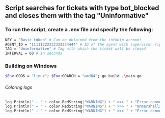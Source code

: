 <h2>Script searches for tickets with type bot_blocked and closes them with the tag "Uninformative"</h2>

<h3>To run the script, create a .env file and specify the following:</h3>

```Bash
KEY = "Basic token" # Can be obtained from the infobip account
AGENT_ID = "11111222222333334444" # ID of the agent with supervisor rights
TAG = "Uninformative" # Tag with which the ticket will be closed
INTERVAL = 60 # In seconds
```

<h3>Building on Windows</h3>

```Bash
$Env:GOOS = "linux"; $Env:GOARCH = "amd64"; go build .\main.go
```

<h6>Coloring logs</h6>

```GO
log.Println(" — " + color.RedString("WARNING") + " >>> " + "Error converting string to number ", err)
log.Println(" — " + color.RedString("WARNING") + " >>> " + "Unmarshalling error: ", err)
log.Println(" — " + color.RedString("WARNING") + " >>> " + "Error converting to JSON: ", err)
```
